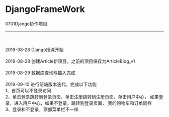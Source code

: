 # DjangoFrameWork
0701Django协作项目
<hr>
<br>
<br>
2019-08-26 Django授课开始
<br>
<br>
2019-08-28 创建Article新项目，之前的项目保存为ArticleBlog_v1
<br>
<br>
2019-08-29 数据库查询与插入完成
<br>
<br>
2019-09-10 进行前端版本迭代，完成以下功能<br>
1、首页可以不登录访问<br>
2、单击登录跳转到登录页面，单击注册跳转到注册页面，单击用户中心，	如果登录，进入用户中心，如果不登录，跳转到登录页面，
我的购物车和订单同样<br>
3、登录和不登录，顶部菜单栏不一样
